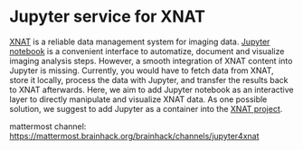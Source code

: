 # Jupyter service for XNAT
[XNAT](https://www.xnat.org) is a reliable data management system for imaging data. [Jupyter notebook](https://jupyter.org/) is a convenient interface to automatize, document and visualize imaging analysis steps. 
However, a smooth integration of  XNAT content into Jupyter is missing. Currently, you would have to fetch data from XNAT, store it locally, process the data with Jupyter, and transfer the results back to XNAT afterwards. 
Here, we aim to add Jupyter notebook as an interactive layer to directly manipulate and visualize XNAT data. As one possible solution, we  suggest to add Jupyter as a container into the [XNAT project](https://github.com/NrgXnat/xnat-docker-compose).

mattermost channel: https://mattermost.brainhack.org/brainhack/channels/jupyter4xnat
